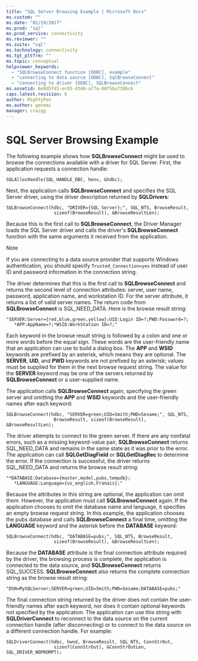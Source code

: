 ```yaml
---
title: "SQL Server Browsing Example | Microsoft Docs"
ms.custom: ""
ms.date: "01/19/2017"
ms.prod: "sql"
ms.prod_service: connectivity
ms.reviewer: ""
ms.suite: "sql"
ms.technology: connectivity
ms.tgt_pltfrm: ""
ms.topic: conceptual
helpviewer_keywords: 
  - "SQLBrowseConnect function [ODBC], example"
  - "connecting to data source [ODBC], SqlBrowseConnect"
  - "connecting to driver [ODBC], SQLBrowseConnect"
ms.assetid: 6e0d5fd1-ec93-4348-a77a-08f5ba738bc6
caps.latest.revision: 6
author: MightyPen
ms.author: genemi
manager: craigg
---
```

# SQL Server Browsing Example
The following example shows how **SQLBrowseConnect** might be used to browse the connections available with a driver for SQL Server. First, the application requests a connection handle:  
  
```  
SQLAllocHandle(SQL_HANDLE_DBC, henv, &hdbc);  
```  
  
 Next, the application calls **SQLBrowseConnect** and specifies the SQL Server driver, using the driver description returned by **SQLDrivers**:  
  
```  
SQLBrowseConnect(hdbc, "DRIVER={SQL Server};", SQL_NTS, BrowseResult,  
                  sizeof(BrowseResult), &BrowseResultLen);  
```  
  
 Because this is the first call to **SQLBrowseConnect**, the Driver Manager loads the SQL Server driver and calls the driver's **SQLBrowseConnect** function with the same arguments it received from the application.  
  
> [!NOTE]  
>  If you are connecting to a data source provider that supports Windows authentication, you should specify `Trusted_Connection=yes` instead of user ID and password information in the connection string.  
  
 The driver determines that this is the first call to **SQLBrowseConnect** and returns the second level of connection attributes: server, user name, password, application name, and workstation ID. For the server attribute, it returns a list of valid server names. The return code from **SQLBrowseConnect** is SQL_NEED_DATA. Here is the browse result string:  
  
```  
"SERVER:Server={red,blue,green,yellow};UID:Login ID=?;PWD:Password=?;  
   *APP:AppName=?;*WSID:WorkStation ID=?;"  
```  
  
 Each keyword in the browse result string is followed by a colon and one or more words before the equal sign. These words are the user-friendly name that an application can use to build a dialog box. The **APP** and **WSID** keywords are prefixed by an asterisk, which means they are optional. The **SERVER**, **UID**, and **PWD** keywords are not prefixed by an asterisk; values must be supplied for them in the next browse request string. The value for the **SERVER** keyword may be one of the servers returned by **SQLBrowseConnect** or a user-supplied name.  
  
 The application calls **SQLBrowseConnect** again, specifying the green server and omitting the **APP** and **WSID** keywords and the user-friendly names after each keyword:  
  
```  
SQLBrowseConnect(hdbc, "SERVER=green;UID=Smith;PWD=Sesame;", SQL_NTS,  
                  BrowseResult, sizeof(BrowseResult), &BrowseResultLen);  
```  
  
 The driver attempts to connect to the green server. If there are any nonfatal errors, such as a missing keyword-value pair, **SQLBrowseConnect** returns SQL_NEED_DATA and remains in the same state as it was prior to the error. The application can call **SQLGetDiagField** or **SQLGetDiagRec** to determine the error. If the connection is successful, the driver returns SQL_NEED_DATA and returns the browse result string:  
  
```  
"*DATABASE:Database={master,model,pubs,tempdb};  
   *LANGUAGE:Language={us_english,Franais};"  
```  
  
 Because the attributes in this string are optional, the application can omit them. However, the application must call **SQLBrowseConnect** again. If the application chooses to omit the database name and language, it specifies an empty browse request string. In this example, the application chooses the pubs database and calls **SQLBrowseConnect** a final time, omitting the **LANGUAGE** keyword and the asterisk before the **DATABASE** keyword:  
  
```  
SQLBrowseConnect(hdbc, "DATABASE=pubs;", SQL_NTS, BrowseResult,  
                  sizeof(BrowseResult), &BrowseResultLen);  
```  
  
 Because the **DATABASE** attribute is the final connection attribute required by the driver, the browsing process is complete, the application is connected to the data source, and **SQLBrowseConnect** returns SQL_SUCCESS. **SQLBrowseConnect** also returns the complete connection string as the browse result string:  
  
```  
"DSN=MySQLServer;SERVER=green;UID=Smith;PWD=Sesame;DATABASE=pubs;"  
```  
  
 The final connection string returned by the driver does not contain the user-friendly names after each keyword, nor does it contain optional keywords not specified by the application. The application can use this string with **SQLDriverConnect** to reconnect to the data source on the current connection handle (after disconnecting) or to connect to the data source on a different connection handle. For example:  
  
```  
SQLDriverConnect(hdbc, hwnd, BrowseResult, SQL_NTS, ConnStrOut,  
                  sizeof(ConnStrOut), &ConnStrOutLen, SQL_DRIVER_NOPROMPT);  
```
